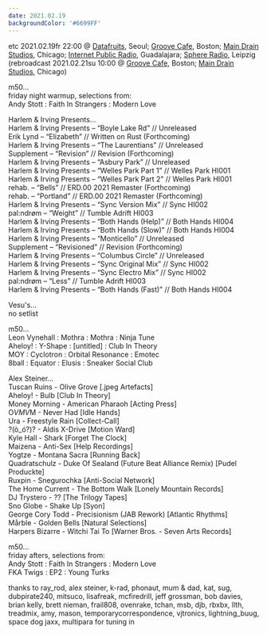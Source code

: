 ```yaml
---
date: 2021.02.19
backgroundColor: '#6699FF'
---
```


etc 2021.02.19fr 22:00 @ [Datafruits](http://www.datafruits.fm/), Seoul; [Groove Cafe](http://grove.cafe/), Boston; [Main Drain Studios](http://www.youtube.com/maindrainstudios/), Chicago; [Internet Public Radio](https://www.youtube.com/maindrainstudios), Guadalajara; [Sphere Radio](http://www.sphere-radio.net/), Leipzig  
(rebroadcast 2021.02.21su 10:00 @ [Groove Cafe](http://groove.cafe/), Boston; [Main Drain Studios](https://www.youtube.com/maindrainstudios), Chicago)  

m50...  
friday night warmup, selections from:  
Andy Stott : Faith In Strangers : Modern Love  

Harlem & Irving Presents...  
Harlem & Irving Presents – “Boyle Lake Rd” // Unreleased  
Erik Lynd – “Elizabeth” // Written on Rust (Forthcoming)  
Harlem & Irving Presents – “The Laurentians” // Unreleased  
Supplement – “Revision” // Revision (Forthcoming)  
Harlem & Irving Presents – “Asbury Park” // Unreleased  
Harlem & Irving Presents – “Welles Park Part 1” // Welles Park HI001  
Harlem & Irving Presents – “Welles Park Part 2” // Welles Park HI001  
rehab. – “Bells” // ERD.00 2021 Remaster (Forthcoming)  
rehab. – “Portland” // ERD.00 2021 Remaster (Forthcoming)  
Harlem & Irving Presents – “Sync Version Mix” // Sync HI002  
pal:ndrøm – “Weight” // Tumble Adrift HI003  
Harlem & Irving Presents – “Both Hands (Help)” // Both Hands HI004  
Harlem & Irving Presents – “Both Hands (Slow)” // Both Hands HI004  
Harlem & Irving Presents – “Monticello” // Unreleased  
Supplement – “Revisioned” // Revision (Forthcoming)  
Harlem & Irving Presents – “Columbus Circle” // Unreleased  
Harlem & Irving Presents – “Sync Original Mix” // Sync HI002  
Harlem & Irving Presents – “Sync Electro Mix” // Sync HI002  
pal:ndrøm – “Less” // Tumble Adrift HI003  
Harlem & Irving Presents – “Both Hands (Fast)” // Both Hands HI004  

Vesu's...  
no setlist  

m50...  
Leon Vynehall : Mothra : Mothra : Ninja Tune  
Aheloy! : Y-Shape : \[untitled\] : Club In Theory  
MOY : Cyclotron : Orbital Resonance : Emotec  
8ball : Equator : Elusis : Sneaker Social Club  

Alex Steiner...  
Tuscan Ruins - Olive Grove \[.jpeg Artefacts\]  
Aheloy! - Bulb \[Club In Theory\]  
Money Morning - American Pharaoh \[Acting Press\]  
O$VMV$M - Never Had \[Idle Hands\]  
Ura - Freestyle Rain \[Collect-Call\]  
?(ò\_ó?)? - Aldis X-Drive \[Motion Ward\]  
Kyle Hall - Shark \[Forget The Clock\]  
Maizena - Anti-Sex \[Help Recordings\]  
Yogtze - Montana Sacra \[Running Back\]  
Quadratschulz - Duke Of Sealand (Future Beat Alliance Remix) \[Pudel Produckte\]  
Ruxpin - Snegurochka \[Anti-Social Network\]  
The Home Current - The Bottom Walk \[Lonely Mountain Records\]  
DJ Trystero - ?? \[The Trilogy Tapes\]  
Sno Globe - Shake Up \[Syon\]  
George Cory Todd - Precisionism (JAB Rework) \[Atlantic Rhythms\]  
Mårble - Golden Bells \[Natural Selections\]  
Harpers Bizarre - Witchi Tai To \[Warner Bros. - Seven Arts Records\]  

m50...  
friday afters, selections from:  
Andy Stott : Faith In Strangers : Modern Love  
FKA Twigs : EP2 : Young Turks  

thanks to ray\_rod, alex steiner, k-rad, phonaut, mum & dad, kat, sug, dubpirate240, mitsuco, lisafreak, mcfiredrill, jeff grossman, bob davies, brian kelly, brett nieman, frail808, ovenrake, tchan, msb, djb, rbxbx, llth, treadmix, amy, mason, temporarycorrespondence, vjtronics, lightning\_buug, space dog jaxx, multipara for tuning in